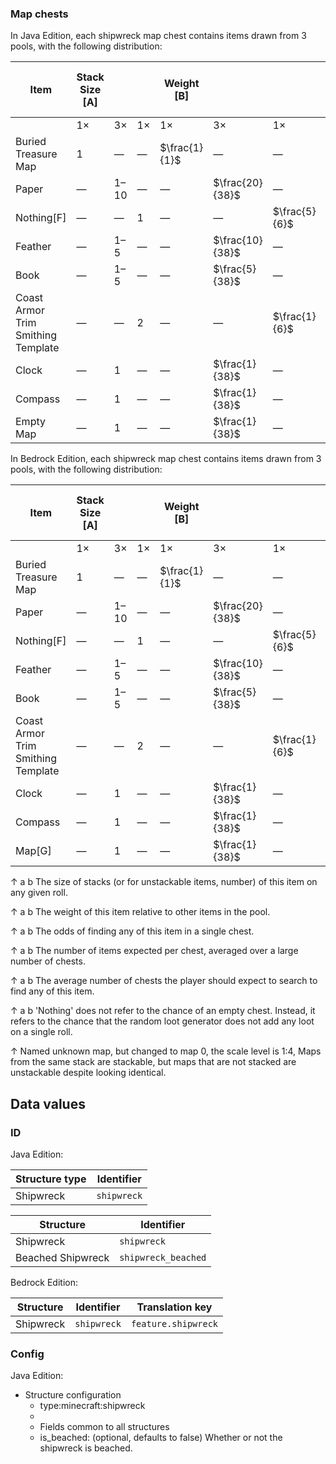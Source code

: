 ### Map chests
In Java Edition, each shipwreck map chest contains  items drawn from 3 pools,  with the following distribution: 

| Item                               | Stack Size  [A] |      |    | Weight   [B]  |                 |               | Chance   [C] | Avg.per chest   [D] | Avg. # cheststo search   [E] |
|------------------------------------|-----------------|------|----|---------------|-----------------|---------------|--------------|---------------------|------------------------------|
|                                    | 1×              | 3×   | 1× | 1×            | 3×              | 1×            |              |                     |                              |
| Buried Treasure Map                | 1               | —    | —  | $\frac{1}{1}$ | —               | —             | 100.0%       | 1.000               | 1.0                          |
| Paper                              | —               | 1–10 | —  | —             | $\frac{20}{38}$ | —             | 89.4%        | 8.684               | 1.1                          |
| Nothing[F]                         | —               | —    | 1  | —             | —               | $\frac{5}{6}$ | 83.3%        | 0.833               | 1.2                          |
| Feather                            | —               | 1–5  | —  | —             | $\frac{10}{38}$ | —             | 60.0%        | 2.368               | 1.7                          |
| Book                               | —               | 1–5  | —  | —             | $\frac{5}{38}$  | —             | 34.5%        | 1.184               | 2.9                          |
| Coast Armor Trim Smithing Template | —               | —    | 2  | —             | —               | $\frac{1}{6}$ | 16.7%        | 0.333               | 6.0                          |
| Clock                              | —               | 1    | —  | —             | $\frac{1}{38}$  | —             | 7.7%         | 0.079               | 13.0                         |
| Compass                            | —               | 1    | —  | —             | $\frac{1}{38}$  | —             | 7.7%         | 0.079               | 13.0                         |
| Empty Map                          | —               | 1    | —  | —             | $\frac{1}{38}$  | —             | 7.7%         | 0.079               | 13.0                         |

In Bedrock Edition, each shipwreck map chest contains  items drawn from 3 pools,  with the following distribution: 

| Item                               | Stack Size  [A] |      |    | Weight   [B]  |                 |               | Chance   [C] | Avg.per chest   [D] | Avg. # cheststo search   [E] |
|------------------------------------|-----------------|------|----|---------------|-----------------|---------------|--------------|---------------------|------------------------------|
|                                    | 1×              | 3×   | 1× | 1×            | 3×              | 1×            |              |                     |                              |
| Buried Treasure Map                | 1               | —    | —  | $\frac{1}{1}$ | —               | —             | 100.0%       | 1.000               | 1.0                          |
| Paper                              | —               | 1–10 | —  | —             | $\frac{20}{38}$ | —             | 89.4%        | 8.684               | 1.1                          |
| Nothing[F]                         | —               | —    | 1  | —             | —               | $\frac{5}{6}$ | 83.3%        | 0.833               | 1.2                          |
| Feather                            | —               | 1–5  | —  | —             | $\frac{10}{38}$ | —             | 60.0%        | 2.368               | 1.7                          |
| Book                               | —               | 1–5  | —  | —             | $\frac{5}{38}$  | —             | 34.5%        | 1.184               | 2.9                          |
| Coast Armor Trim Smithing Template | —               | —    | 2  | —             | —               | $\frac{1}{6}$ | 16.7%        | 0.333               | 6.0                          |
| Clock                              | —               | 1    | —  | —             | $\frac{1}{38}$  | —             | 7.7%         | 0.079               | 13.0                         |
| Compass                            | —               | 1    | —  | —             | $\frac{1}{38}$  | —             | 7.7%         | 0.079               | 13.0                         |
| Map[G]                             | —               | 1    | —  | —             | $\frac{1}{38}$  | —             | 7.7%         | 0.079               | 13.0                         |



↑ a b The size of stacks (or for unstackable items, number) of this item on any given roll.

↑ a b The weight of this item relative to other items in the pool.

↑ a b The odds of finding any of this item in a single chest.

↑ a b The number of items expected per chest, averaged over a large number of chests.

↑ a b The average number of chests the player should expect to search to find any of this item.

↑ a b 'Nothing' does not refer to the chance of an empty chest.  Instead, it refers to the chance that the random loot generator does not add any loot on a single roll.

↑ Named unknown map, but changed to map 0, the scale level is 1:4, Maps from the same stack are stackable, but maps that are not stacked are unstackable despite looking identical.





## Data values
### ID
Java Edition:

| Structure type | Identifier  |
|----------------|-------------|
| Shipwreck      | `shipwreck` |

| Structure         | Identifier          |
|-------------------|---------------------|
| Shipwreck         | `shipwreck`         |
| Beached Shipwreck | `shipwreck_beached` |

Bedrock Edition:

| Structure | Identifier  | Translation key     |
|-----------|-------------|---------------------|
| Shipwreck | `shipwreck` | `feature.shipwreck` |

### Config
Java Edition:

- Structure configuration
	- type:minecraft:shipwreck
	- 
	- Fields common to all structures
	- is_beached: (optional, defaults to false) Whether or not the shipwreck is beached.



